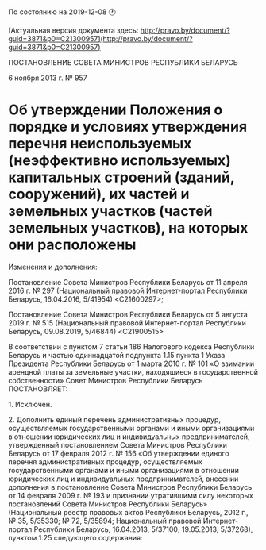 По состоянию на 2019-12-08 &#x1F550;

[Актуальная версия документа здесь: http://pravo.by/document/?guid=3871&p0=C21300957](http://pravo.by/document/?guid=3871&p0=C21300957)

<p>ПОСТАНОВЛЕНИЕ СОВЕТА МИНИСТРОВ РЕСПУБЛИКИ БЕЛАРУСЬ</p>
<p>6 ноября 2013 г. № 957</p>
<h1>Об утверждении Положения о порядке и условиях утверждения перечня неиспользуемых (неэффективно используемых) капитальных строений (зданий, сооружений), их частей и земельных участков (частей земельных участков), на которых они расположены</h1>
<p>Изменения и дополнения:</p>
<p>Постановление Совета Министров Республики Беларусь от 11 апреля 2016 г. № 297 (Национальный правовой Интернет-портал Республики Беларусь, 16.04.2016, 5/41954) &lt;C21600297&gt;;</p>
<p>Постановление Совета Министров Республики Беларусь от 5 августа 2019 г. № 515 (Национальный правовой Интернет-портал Республики Беларусь, 09.08.2019, 5/46844) &lt;C21900515&gt;</p>
<p></p>
<p>В соответствии с пунктом 7 статьи 186 Налогового кодекса Республики Беларусь и частью одиннадцатой подпункта 1.15 пункта 1 Указа Президента Республики Беларусь от 1 марта 2010 г. № 101 «О взимании арендной платы за земельные участки, находящиеся в государственной собственности» Совет Министров Республики Беларусь ПОСТАНОВЛЯЕТ:</p>
<p>1. Исключен.</p>
<p>2. Дополнить единый перечень административных процедур, осуществляемых государственными органами и иными организациями в отношении юридических лиц и индивидуальных предпринимателей, утвержденный постановлением Совета Министров Республики Беларусь от 17 февраля 2012 г. № 156 «Об утверждении единого перечня административных процедур, осуществляемых государственными органами и иными организациями в отношении юридических лиц и индивидуальных предпринимателей, внесении дополнения в постановление Совета Министров Республики Беларусь от 14 февраля 2009 г. № 193 и признании утратившими силу некоторых постановлений Совета Министров Республики Беларусь» (Национальный реестр правовых актов Республики Беларусь, 2012 г., № 35, 5/35330; № 72, 5/35894; Национальный правовой Интернет-портал Республики Беларусь, 16.04.2013, 5/37100; 19.05.2013, 5/37268), пунктом 1.25 следующего содержания:</p>
<p></p>